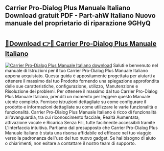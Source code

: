 ## Carrier Pro-Dialog Plus Manuale Italiano Download gratuit PDF - Part-ahW Italiano Nuovo manuale del proprietario di riparazione 9GHyQ

# <h2><a href="http://df9zuml.blite.top/?on=Carrier+Pro-Dialog+Plus+Manuale+Italiano">🔗Download 👉🔴 Carrier Pro-Dialog Plus Manuale Italiano</a></h2>

[![Carrier Pro-Dialog Plus Manuale Italiano download](https://i.imgur.com/lujVjoI.png)](http://df9zuml.blite.top/?on=Carrier+Pro-Dialog+Plus+Manuale+Italiano)
Saluti e benvenuto nel manuale di Istruzioni per il tuo Carrier Pro-Dialog Plus Manuale Italiano appena acquistato. Questa guida è appositamente progettata per aiutarti a ottenere il massimo dal tuo Prodotto fornendo una spiegazione approfondita delle sue caratteristiche, configurazione, utilizzo, Manutenzione e Risoluzione dei problemi. Per ottenere il massimo dal tuo Carrier Pro-Dialog Plus Manuale Italiano, prenditi un momento per leggere questo Manuale utente completo. Fornisce istruzioni dettagliate su come configurare il prodotto e informazioni dettagliate su come utilizzare le varie funzionalità e funzionalità. Carrier Pro-Dialog Plus Manuale Italiano è ricco di funzionalità all'avanguardia, tra cui riconoscimento facciale, Realtà Aumentata, attivazione vocale e Ricarica Senza Fili, tutte facilmente accessibili tramite L'interfaccia intuitiva. Partiamo dal presupposto che Carrier Pro-Dialog Plus Manuale Italiano è stata una risorsa affidabile ed efficace nel tuo viaggio verso la padronanza dell'uso del tuo nuovo gadget. Se hai bisogno di aiuto o chiarimenti, non esitare a contattare il nostro team di supporto.

